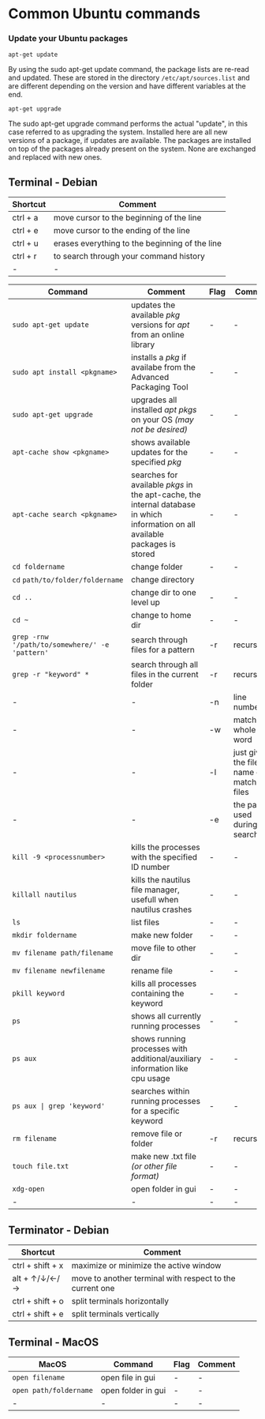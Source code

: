 # Common Ubuntu commands

### Update your Ubuntu packages

```
apt-get update
```

By using the sudo apt-get update command, the package lists are re-read and updated. These are stored in the directory `/etc/apt/sources.list` and are different depending on the version and have different variables at the end.

```
apt-get upgrade
```

The sudo apt-get upgrade command performs the actual "update", in this case referred to as upgrading the system. Installed here are all new versions of a package, if updates are available. The packages are installed on top of the packages already present on the system. None are exchanged and replaced with new ones.

## Terminal - Debian

| Shortcut | Comment |
|---|---|
|  ctrl + a  | move cursor to the beginning of the line |
|  ctrl + e  | move cursor to the ending of the line |
|  ctrl + u  | erases everything to the beginning of the line |
|  ctrl + r  | to search through your command history |
|-|-|

| Command | Comment | Flag | Comment |
|---|---|---|---|
|`sudo apt-get update`|updates the available *pkg* versions for *apt* from an online library|-|-|
|`sudo apt install <pkgname>`|installs a *pkg* if availabe from the Advanced Packaging Tool|-|-|
|`sudo apt-get upgrade`|upgrades all installed *apt pkgs* on your OS *(may not be desired)*|-|-|
|`apt-cache show <pkgname>`|shows available updates for the specified *pkg*|-|-|
|`apt-cache search <pkgname>`|searches for available *pkgs* in the apt-cache, the internal database in which information on all available packages is stored|-|-|
|`cd foldername`| change folder|-|-|
|`cd`&nbsp;`path/to/folder/foldername`| change directory|
|`cd ..`| change dir to one level up|-|-|
|`cd ~`| change to home dir| -|-|
|`grep -rnw '/path/to/somewhere/' -e 'pattern'`| search through files for a pattern | -r| recursively |
|`grep -r "keyword" *`| search through all files in the current folder| -r| recursively |
| - | - | -n | line number|
| - | - | -w | match the whole word|
| - | - | -l | just give the file name of matching files|
| - | - | -e | the pattern used during the search|
|`kill -9 <processnumber>`| kills the processes with the specified ID number |-|-|
|`killall nautilus`| kills the nautilus file manager, usefull when nautilus crashes|-|-|
|`ls`|list files|-|-|
|`mkdir foldername`| make new folder| -|-|
|`mv filename path/filename`| move file to other dir|-|-|
|`mv filename newfilename`| rename file| -|-|
|`pkill keyword`| kills all processes containing the keyword |-|-|
|`ps`| shows all currently running processes |-|-|
|`ps aux`| shows running processes with additional/auxiliary information like cpu usage |-|-|
|`ps aux \| grep 'keyword'`|  searches within running processes for a specific keyword |-|-|
|`rm filename`| remove file or folder|-r |recursively|
|`touch file.txt`| make new .txt file *(or other file format)*| -|-|
| `xdg-open` | open folder in gui | -|-|
|-|-|-|-|

## Terminator - Debian

| Shortcut | Comment |
|---|---|
|  ctrl + shift + x | maximize or minimize the active window |
|  alt + ↑/↓/←/→| move to another terminal with respect to the current one|
|  ctrl + shift + o | split terminals horizontally|
|  ctrl + shift + e| split terminals vertically|

## Terminal - MacOS

| MacOS | Command | Flag | Comment |
|---|---|---|---|
|  `open filename`   |  open file in gui | - | - |
| `open path/foldername`   | open folder in gui  |  - | - |
|-|-|-|-|
